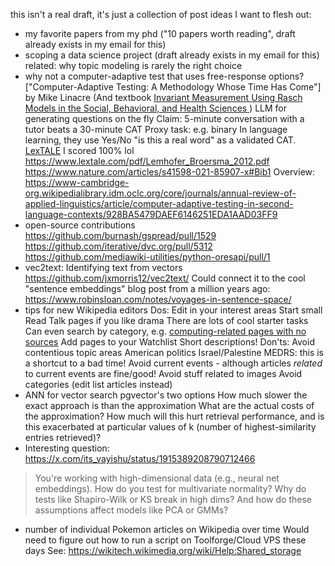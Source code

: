 this isn't a real draft, it's just a collection of post ideas I want to flesh out:
- my favorite papers from my phd ("10 papers worth reading", draft already exists in my email for this)
- scoping a data science project (draft already exists in my email for this)
  related: why topic modeling is rarely the right choice
- why not a computer-adaptive test that uses free-response options?
    ["Computer-Adaptive Testing: A Methodology Whose Time Has Come"] by Mike Linacre
    (And textbook [Invariant Measurement Using Rasch Models in the Social, Behavioral, and Health Sciences ](https://www.routledge.com/Invariant-Measurement-Using-Rasch-Models-in-the-Social-Behavioral-and-Health-Sciences/EngelhardJr-Wang/p/book/9781032603391))
    LLM for generating questions on the fly
    Claim: 5-minute conversation with a tutor beats a 30-minute CAT
    Proxy task: e.g. binary
    In language learning, they use Yes/No "is this a real word" as a validated CAT.
    [LexTALE](https://www.lextale.com/validity.html) I scored 100% lol
    https://www.lextale.com/pdf/Lemhofer_Broersma_2012.pdf
    https://www.nature.com/articles/s41598-021-85907-x#Bib1
    Overview: https://www-cambridge-org.wikipedialibrary.idm.oclc.org/core/journals/annual-review-of-applied-linguistics/article/computer-adaptive-testing-in-second-language-contexts/928BA5479DAEF6146251EDA1AAD03FF9
- open-source contributions
    https://github.com/burnash/gspread/pull/1529
    https://github.com/iterative/dvc.org/pull/5312
    https://github.com/mediawiki-utilities/python-oresapi/pull/1
- vec2text:
    Identifying text from vectors
    https://github.com/jxmorris12/vec2text/
    Could connect it to the cool "sentence embeddings" blog post from a million years ago: https://www.robinsloan.com/notes/voyages-in-sentence-space/
- tips for new Wikipedia editors
    Dos:
    Edit in your interest areas
    Start small
    Read Talk pages if you like drama
    There are lots of cool starter tasks
        Can even search by category, e.g. [computing-related pages with no sources](https://en.wikipedia.org/w/index.php?sort=random&search=articletopic%3Acomputing+incategory%3A%22All+articles+lacking+sources%E2%80%8E%22&title=Special%3ASearch&profile=advanced&fulltext=1&ns0=1)
    Add pages to your Watchlist
    Short descriptions!
    Don'ts:
    Avoid contentious topic areas
        American politics
        Israel/Palestine
        MEDRS: this is a shortcut to a bad time!
        Avoid current events - although articles _related_ to current events are fine/good!
    Avoid stuff related to images
    Avoid categories (edit list articles instead)
 - ANN for vector search
    pgvector's two options
    How much slower the exact approach is than the approximation
    What are the actual costs of the approximation? How much will this hurt retrieval performance, and is this exacerbated at particular values of k (number of highest-similarity entries retrieved)?
 - Interesting question:
https://x.com/its_vayishu/status/1915389208790712466
>You're working with high-dimensional data (e.g., neural net embeddings). How do you test for multivariate normality? Why do tests like Shapiro-Wilk or KS break in high dims? And how do these assumptions affect models like PCA or GMMs?
 - number of individual Pokemon articles on Wikipedia over time
    Would need to figure out how to run a script on Toolforge/Cloud VPS these days
    See: https://wikitech.wikimedia.org/wiki/Help:Shared_storage
